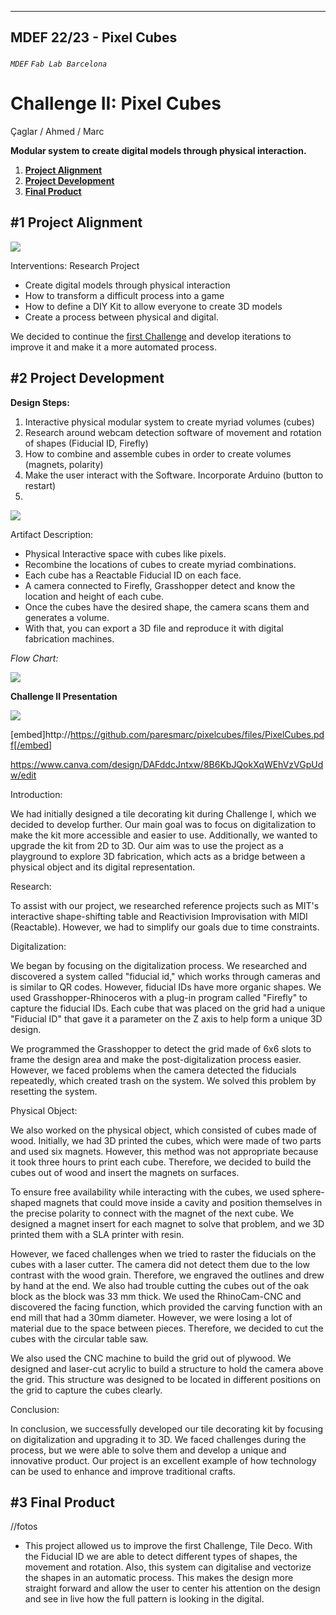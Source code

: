 
---
MDEF 22/23 - Pixel Cubes
---

###### `MDEF` `Fab Lab Barcelona`


Challenge II: Pixel Cubes
==========================================
Çaglar / Ahmed / Marc

**Modular system to create digital models through physical interaction.**

1. [**Project Alignment**](#1-Project-alignment)
2. [**Project Development**](#2-Project-development)
3. [**Final Product**](#3-Final-product)

## #1 Project Alignment

![](images/areas.jpg)

Interventions: Research Project

- Create digital models through physical interaction
- How to transform a difficult process into a game
- How to define a DIY Kit to allow everyone to create 3D models
- Create a process between physical and digital.

We decided to continue the [first Challenge](https://github.com/paresmarc/tiledeco) and develop iterations to improve it and make it a more automated process.

## #2 Project Development

**Design Steps:**
1. Interactive physical modular system to create myriad volumes (cubes)
2. Research around webcam detection software of movement and rotation of shapes (Fiducial ID, Firefly)
3. How to combine and assemble cubes in order to create volumes (magnets, polarity)
4. Make the user interact with the Software. Incorporate Arduino (button to restart)
5.

![](images/system.jpg)

Artifact Description:

- Physical Interactive space with cubes like pixels.
- Recombine the locations of cubes to create myriad combinations.
- Each cube has a Reactable Fiducial ID on each face.
- A camera connected to Firefly, Grasshopper detect and know the location and height of each cube.
- Once the cubes have the desired shape, the camera scans them and generates a volume.
- With that, you can export a 3D file and reproduce it with digital fabrication machines.

*Flow Chart:*

![](images/flowchart.jpg)

**Challenge II Presentation**

![](images/pixelcubes.png)

[embed]http://https://github.com/paresmarc/pixelcubes/files/PixelCubes.pdf[/embed]

https://www.canva.com/design/DAFddcJntxw/8B6KbJQokXqWEhVzVGpUdw/edit

Introduction:

We had initially designed a tile decorating kit during Challenge I, which we decided to develop further. Our main goal was to focus on digitalization to make the kit more accessible and easier to use. Additionally, we wanted to upgrade the kit from 2D to 3D. Our aim was to use the project as a playground to explore 3D fabrication, which acts as a bridge between a physical object and its digital representation.

Research:

To assist with our project, we researched reference projects such as MIT's interactive shape-shifting table and Reactivision Improvisation with MIDI (Reactable). However, we had to simplify our goals due to time constraints.

Digitalization:

We began by focusing on the digitalization process. We researched and discovered a system called "fiducial id," which works through cameras and is similar to QR codes. However, fiducial IDs have more organic shapes. We used Grasshopper-Rhinoceros with a plug-in program called "Firefly" to capture the fiducial IDs. Each cube that was placed on the grid had a unique "Fiducial ID" that gave it a parameter on the Z axis to help form a unique 3D design.

We programmed the Grasshopper to detect the grid made of 6x6 slots to frame the design area and make the post-digitalization process easier. However, we faced problems when the camera detected the fiducials repeatedly, which created trash on the system. We solved this problem by resetting the system.

Physical Object:

We also worked on the physical object, which consisted of cubes made of wood. Initially, we had 3D printed the cubes, which were made of two parts and used six magnets. However, this method was not appropriate because it took three hours to print each cube. Therefore, we decided to build the cubes out of wood and insert the magnets on surfaces.

To ensure free availability while interacting with the cubes, we used sphere-shaped magnets that could move inside a cavity and position themselves in the precise polarity to connect with the magnet of the next cube. We designed a magnet insert for each magnet to solve that problem, and we 3D printed them with a SLA printer with resin.

However, we faced challenges when we tried to raster the fiducials on the cubes with a laser cutter. The camera did not detect them due to the low contrast with the wood grain. Therefore, we engraved the outlines and drew by hand at the end. We also had trouble cutting the cubes out of the oak block as the block was 33 mm thick. We used the RhinoCam-CNC and discovered the facing function, which provided the carving function with an end mill that had a 30mm diameter. However, we were losing a lot of material due to the space between pieces. Therefore, we decided to cut the cubes with the circular table saw.

We also used the CNC machine to build the grid out of plywood. We designed and laser-cut acrylic to build a structure to hold the camera above the grid. This structure was designed to be located in different positions on the grid to capture the cubes clearly.

Conclusion:

In conclusion, we successfully developed our tile decorating kit by focusing on digitalization and upgrading it to 3D. We faced challenges during the process, but we were able to solve them and develop a unique and innovative product. Our project is an excellent example of how technology can be used to enhance and improve traditional crafts.


## #3 Final Product

//fotos

* This project allowed us to improve the first Challenge, Tile Deco. With the Fiducial ID we are able to detect different types of shapes, the movement and rotation. Also, this system can digitalise and vectorize the shapes in an automatic process. This makes the design more straight forward and allow the user to center his attention on the design and see in live how the full pattern is looking in the digital.

